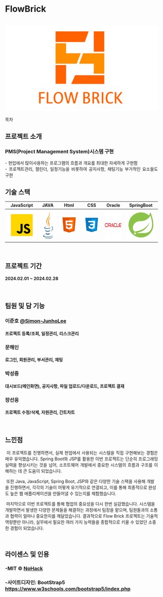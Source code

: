 # FlowBrick

<p align="center">
  <br>
  <img src="./images/common/FlowBrick_logo.png">
  <br>
</p>

목차

## 프로젝트 소개

### PMS(Project Management System)시스템 구현

<p align="justify"> 
  - 현업에서 많이사용하는 프로그램의 흐름과 개요를 최대한 자세하게 구현함<br>
  - 프로젝트관리, 캘린더, 일정기능을 비롯하여 공지사항, 채팅기능 부가적인 요소들도 구현

<br>

## 기술 스택


| JavaScript | JAVA       |  Html    |  CSS   |  Oracle   |  SpringBoot   |
| :--------: | :--------: | :------: | :-----: |:-----: |:-----: |
|   ![js]    |   <img src="/images/stack/java.png" width="100" height="100">  | ![html] | ![css] | <img src="/images/stack/oracle.png" width="100" height="100"> | ![spring] |

<br>

## 프로젝트 기간
#### 2024.02.01 ~ 2024.02.28

<br>

## 팀원 및 담 기능

### 이준호 [@Simon-JunhoLee](https://github.com/Simon-JunhoLee)
####  프로젝트 등록/조회, 일정관리, 리스크관리


### 문해인
#### 로그인, 회원관리, 부서관리, 채팅


### 박성중
#### 대시보드(메인화면), 공지사항, 파일 업로드/다운로드, 프로젝트 결재


### 장선웅
#### 프로젝트 수정/삭제, 자원관리, 간트차트


<br>

## 느낀점

<p align="justify">
 이 프로젝트를 진행하면서, 실제 현업에서 사용되는 시스템을 직접 구현해보는 경험은 매우 유익했습니다. Spring Boot와 JSP를 활용한 이번 프로젝트는 단순히 프로그래밍 실력을 향상시키는 것을 넘어, 소프트웨어 개발에서 중요한 시스템의 흐름과 구조를 이해하는 데 큰 도움이 되었습니다.

 또한 Java, JavaScript, Spring Boot, JSP와 같은 다양한 기술 스택을 사용해 개발을 진행하면서, 각각의 기술이 어떻게 유기적으로 연결되고, 이를 통해 최종적으로 완성도 높은 웹 애플리케이션을 만들어낼 수 있는지를 체험했습니다.

 마지막으로 이번 프로젝트를 통해 협업의 중요성을 다시 한번 실감했습니다. 시스템을 개발하면서 발생한 다양한 문제들을 해결하는 과정에서 팀장을 맡으며, 팀원들과의 소통과 협력이 얼마나 중요한지를 깨달았습니다. 결과적으로 Flow Brick 프로젝트는 기술적 역량뿐만 아니라, 실무에서 필요한 여러 가지 능력들을 종합적으로 키울 수 있었던 소중한 경험이 되었습니다.
</p>

<br>

## 라이센스 및 인용

### -MIT &copy; [NoHack](mailto:lbjp114@gmail.com)<br>
### -사이트디자인: BootStrap5 https://www.w3schools.com/bootstrap5/index.php

<!-- Stack Icon Refernces -->

[js]: /images/stack/javascript.svg
[ts]: /images/stack/typescript.svg
[react]: /images/stack/react.svg
[node]: /images/stack/node.svg
[css]: /images/stack/css.svg
[html]: /images/stack/html.svg
[java]: /images/stack/java.png 
[oracle]: /images/stack/oracle.png
[spring]: /images/stack/spring-96.svg
